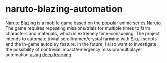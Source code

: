 # naruto-blazing-automation
[Naruto Blazing](https://naruto-blazing.net/en/) is a mobile game based on the popular anime series Naruto. The game requires repeating missions/trials for multiple times to farm characters and materials, which is extremely time-consuming. The project intends to automate trivial scroll/ramen/crystal farming with [Sikuli](http://www.sikuli.org) scripts and the in-game autoplay feature. In the future, I also want to investigate the possibility of nontrivial impact/emergency mission/multiplayer automation [using deep learning](https://www.reddit.com/r/NarutoBlazing/comments/6plzhw/autoplay_srand_raids/).  



